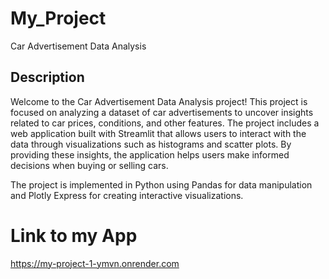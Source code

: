 # My_Project
Car Advertisement Data Analysis
## Description
Welcome to the Car Advertisement Data Analysis project! This project is focused on analyzing a dataset of car advertisements to uncover insights related to car prices, conditions, and other features. The project includes a web application built with Streamlit that allows users to interact with the data through visualizations such as histograms and scatter plots. By providing these insights, the application helps users make informed decisions when buying or selling cars.

The project is implemented in Python using Pandas for data manipulation and Plotly Express for creating interactive visualizations.
# Link to my App
https://my-project-1-ymvn.onrender.com

